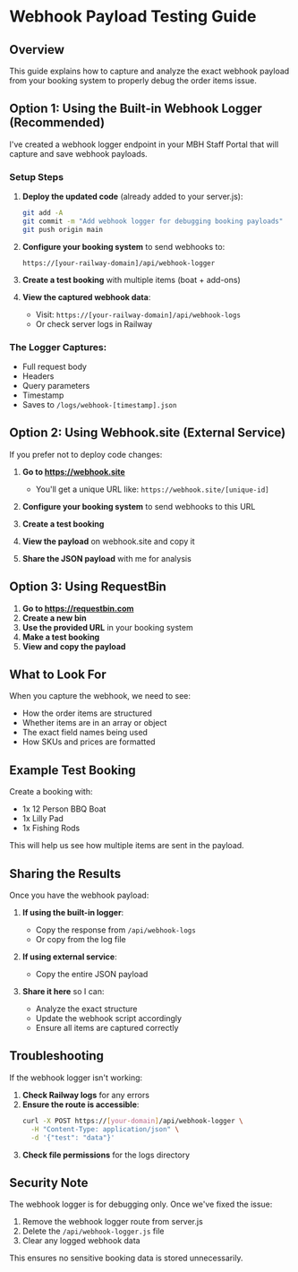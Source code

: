 # Webhook Payload Testing Guide

## Overview
This guide explains how to capture and analyze the exact webhook payload from your booking system to properly debug the order items issue.

## Option 1: Using the Built-in Webhook Logger (Recommended)

I've created a webhook logger endpoint in your MBH Staff Portal that will capture and save webhook payloads.

### Setup Steps

1. **Deploy the updated code** (already added to your server.js):
   ```bash
   git add -A
   git commit -m "Add webhook logger for debugging booking payloads"
   git push origin main
   ```

2. **Configure your booking system** to send webhooks to:
   ```
   https://[your-railway-domain]/api/webhook-logger
   ```

3. **Create a test booking** with multiple items (boat + add-ons)

4. **View the captured webhook data**:
   - Visit: `https://[your-railway-domain]/api/webhook-logs`
   - Or check server logs in Railway

### The Logger Captures:
- Full request body
- Headers
- Query parameters
- Timestamp
- Saves to `/logs/webhook-[timestamp].json`

## Option 2: Using Webhook.site (External Service)

If you prefer not to deploy code changes:

1. **Go to https://webhook.site**
   - You'll get a unique URL like: `https://webhook.site/[unique-id]`

2. **Configure your booking system** to send webhooks to this URL

3. **Create a test booking**

4. **View the payload** on webhook.site and copy it

5. **Share the JSON payload** with me for analysis

## Option 3: Using RequestBin

1. **Go to https://requestbin.com**
2. **Create a new bin**
3. **Use the provided URL** in your booking system
4. **Make a test booking**
5. **View and copy the payload**

## What to Look For

When you capture the webhook, we need to see:
- How the order items are structured
- Whether items are in an array or object
- The exact field names being used
- How SKUs and prices are formatted

## Example Test Booking

Create a booking with:
- 1x 12 Person BBQ Boat
- 1x Lilly Pad
- 1x Fishing Rods

This will help us see how multiple items are sent in the payload.

## Sharing the Results

Once you have the webhook payload:

1. **If using the built-in logger**:
   - Copy the response from `/api/webhook-logs`
   - Or copy from the log file

2. **If using external service**:
   - Copy the entire JSON payload

3. **Share it here** so I can:
   - Analyze the exact structure
   - Update the webhook script accordingly
   - Ensure all items are captured correctly

## Troubleshooting

If the webhook logger isn't working:

1. **Check Railway logs** for any errors
2. **Ensure the route is accessible**:
   ```bash
   curl -X POST https://[your-domain]/api/webhook-logger \
     -H "Content-Type: application/json" \
     -d '{"test": "data"}'
   ```
3. **Check file permissions** for the logs directory

## Security Note

The webhook logger is for debugging only. Once we've fixed the issue:
1. Remove the webhook logger route from server.js
2. Delete the `/api/webhook-logger.js` file
3. Clear any logged webhook data

This ensures no sensitive booking data is stored unnecessarily.

